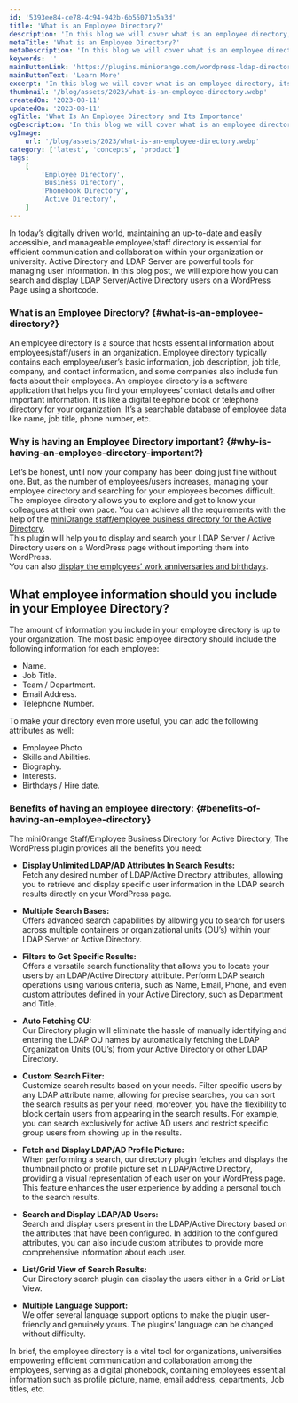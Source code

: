 ```yaml
---
id: '5393ee84-ce78-4c94-942b-6b55071b5a3d'
title: 'What is an Employee Directory?'
description: 'In this blog we will cover what is an employee directory, its importance in an organization and benefits of having an employee directory.'
metaTitle: 'What is an Employee Directory?'
metaDescription: 'In this blog we will cover what is an employee directory, its importance in an organization and benefits of having an employee directory.'
keywords: ''
mainButtonLink: 'https://plugins.miniorange.com/wordpress-ldap-directory-search'
mainButtonText: 'Learn More'
excerpt: 'In this blog we will cover what is an employee directory, its importance in an organization and benefits of having an employee directory.'
thumbnail: '/blog/assets/2023/what-is-an-employee-directory.webp'
createdOn: '2023-08-11'
updatedOn: '2023-08-11'
ogTitle: 'What Is An Employee Directory and Its Importance'
ogDescription: 'In this blog we will cover what is an employee directory, its importance in an organization and benefits of having an employee directory'
ogImage:
    url: '/blog/assets/2023/what-is-an-employee-directory.webp'
category: ['latest', 'concepts', 'product']
tags:
    [
        'Employee Directory',
        'Business Directory',
        'Phonebook Directory',
        'Active Directory',
    ]
---
```



In today’s digitally driven world, maintaining an up-to-date and easily accessible, and manageable employee/staff directory is essential for efficient communication and collaboration within your organization or university. Active Directory and LDAP Server are powerful tools for managing user information. In this blog post, we will explore how you can search and display LDAP Server/Active Directory users on a WordPress Page using a shortcode.

### **What is an Employee Directory?** {#what-is-an-employee-directory?}

An employee directory is a source that hosts essential information about employees/staff/users in an organization. Employee directory typically contains each employee/user’s basic information, job description, job title, company, and contact information, and some companies also include fun facts about their employees.
An employee directory is a software application that helps you find your employees’ contact details and other important information. It is like a digital telephone book or telephone directory for your organization. It’s a searchable database of employee data like name, job title, phone number, etc.

### **Why is having an Employee Directory important?** {#why-is-having-an-employee-directory-important?}

Let’s be honest, until now your company has been doing just fine without one. But, as the number of employees/users increases, managing your employee directory and searching for your employees becomes difficult.  
The employee directory allows you to explore and get to know your colleagues at their own pace. You can achieve all the requirements with the help of the [miniOrange staff/employee business directory for the Active Directory](https://plugins.miniorange.com/wordpress-ldap-directory-search).  
This plugin will help you to display and search your LDAP Server / Active Directory users on a WordPress page without importing them into WordPress.  
You can also [display the employees’ work anniversaries and birthdays](https://plugins.miniorange.com/ldap-staff-employee-directory-use-cases).

## **What employee information should you include in your Employee Directory?**

The amount of information you include in your employee directory is up to your organization. The most basic employee directory should include the following information for each employee:    

- Name.
- Job Title.
- Team / Department.
- Email Address.
- Telephone Number.

To make your directory even more useful, you can add the following attributes as well:  

- Employee Photo
- Skills and Abilities.
- Biography.
- Interests.
- Birthdays / Hire date.

### **Benefits of having an employee directory:** {#benefits-of-having-an-employee-directory}

The miniOrange Staff/Employee Business Directory for Active Directory, The WordPress plugin provides all the benefits you need:  
- **Display Unlimited LDAP/AD Attributes In Search Results:**  
    Fetch any desired number of LDAP/Active Directory attributes, allowing you to retrieve and display specific user information in the LDAP search results directly on your WordPress page.

- **Multiple Search Bases:**  
    Offers advanced search capabilities by allowing you to search for users across multiple containers or organizational units (OU’s) within your LDAP Server or Active Directory.

- **Filters to Get Specific Results:**  
    Offers a versatile search functionality that allows you to locate your users by an LDAP/Active Directory attribute. Perform LDAP search operations using various criteria, such as Name, Email, Phone, and even custom attributes defined in your Active Directory, such as Department and Title.

- **Auto Fetching OU:**  
    Our Directory plugin will eliminate the hassle of manually identifying and entering the LDAP OU names by automatically fetching the LDAP Organization Units (OU’s) from your Active Directory or other LDAP Directory.

- **Custom Search Filter:**  
    Customize search results based on your needs. Filter specific users by any LDAP attribute name, allowing for precise searches, you can sort the search results as per your need, moreover, you have the flexibility to block certain users from appearing in the search results. For example, you can search exclusively for active AD users and restrict specific group users from showing up in the results.

- **Fetch and Display LDAP/AD Profile Picture:**  
    When performing a search, our directory plugin fetches and displays the thumbnail photo or profile picture set in LDAP/Active Directory, providing a visual representation of each user on your WordPress page. This feature enhances the user experience by adding a personal touch to the search results.

- **Search and Display LDAP/AD Users:**  
    Search and display users present in the LDAP/Active Directory based on the attributes that have been configured. In addition to the configured attributes, you can also include custom attributes to provide more comprehensive information about each user.

- **List/Grid View of Search Results:**  
    Our Directory search plugin can display the users either in a Grid or List View.

- **Multiple Language Support:**  
    We offer several language support options to make the plugin user-friendly and genuinely yours. The plugins’ language can be changed without difficulty.

In brief, the employee directory is a vital tool for organizations, universities empowering efficient communication and collaboration among the employees, serving as a digital phonebook, containing employees essential information such as profile picture, name, email address, departments, Job titles, etc.